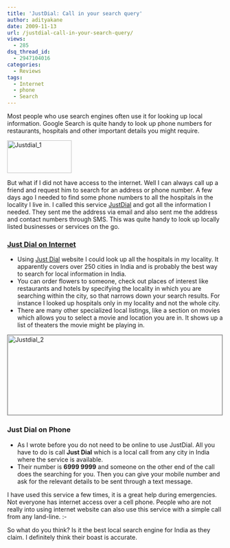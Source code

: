 ```yaml
---
title: 'JustDial: Call in your search query'
author: adityakane
date: 2009-11-13
url: /justdial-call-in-your-search-query/
views:
  - 285
dsq_thread_id:
  - 2947104016
categories:
  - Reviews
tags:
  - Internet
  - phone
  - Search
---
```

Most people who use search engines often use it for looking up local information. Google Search is quite handy to look up phone numbers for restaurants, hospitals and other important details you might require.

<a href="http://search.justdial.com/" onclick="_gaq.push(['_trackEvent', 'outbound-article', 'http://search.justdial.com/', '']);" ><img class="alignnone size-full wp-image-16642" src="http://cdn.devilsworkshop.org/files/2009/11/Justdial_1.png" alt="Justdial_1" width="150" height="76" /></a>

But what if I did not have access to the internet. Well I can always call up a friend and request him to search for an address or phone number. A few days ago I needed to find some phone numbers to all the hospitals in the locality I live in. I called this service <a href="http://search.justdial.com/" onclick="_gaq.push(['_trackEvent', 'outbound-article', 'http://search.justdial.com/', 'JustDial']);" >JustDial</a> and got all the information I needed. They sent me the address via email and also sent me the address and contact numbers through SMS. This was quite handy to look up locally listed businesses or services on the go.

### <a href="http://search.justdial.com/" onclick="_gaq.push(['_trackEvent', 'outbound-article', 'http://search.justdial.com/', 'Just Dial on Internet']);" >Just Dial on Internet</a>

  * Using <a href="http://search.justdial.com/" onclick="_gaq.push(['_trackEvent', 'outbound-article', 'http://search.justdial.com/', 'Just Dial']);" >Just Dial</a> website I could look up all the hospitals in my locality. It apparently covers over 250 cities in India and is probably the best way to search for local information in India.
  * You can order flowers to someone, check out places of interest like restaurants and hotels by specifying the locality in which you are searching within the city, so that narrows down your search results. For instance I looked up hospitals only in my locality and not the whole city.
  * There are many other specialized local listings, like a section on movies which allows you to select a movie and location you are in. It shows up a list of theaters the movie might be playing in.

<img class="alignnone size-full wp-image-16645" style="border: 1px solid grey" src="http://cdn.devilsworkshop.org/files/2009/11/Justdial_2.png" alt="Justdial_2" width="500" height="186" />

### Just Dial on Phone

  * As I wrote before you do not need to be online to use JustDial. All you have to do is call **Just Dial** which is a local call from any city in India where the service is available.
  * Their number is **6999 9999** and someone on the other end of the call does the searching for you. Then you can give your mobile number and ask for the relevant details to be sent through a text message.

I have used this service a few times, it is a great help during emergencies. Not everyone has internet access over a cell phone. People who are not really into using internet website can also use this service with a simple call from any land-line. <img src="http://devilsworkshop.org/wp-includes/images/smilies/simple-smile.png" alt=":-)" class="wp-smiley" style="height: 1em; max-height: 1em;" />

So what do you think? Is it the best local search engine for India as they claim. I definitely think their boast is accurate.
